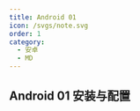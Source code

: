 ```yaml
---
title: Android 01
icon: /svgs/note.svg
order: 1
category:
  - 安卓
  - MD
---
```


## Android 01 安装与配置
